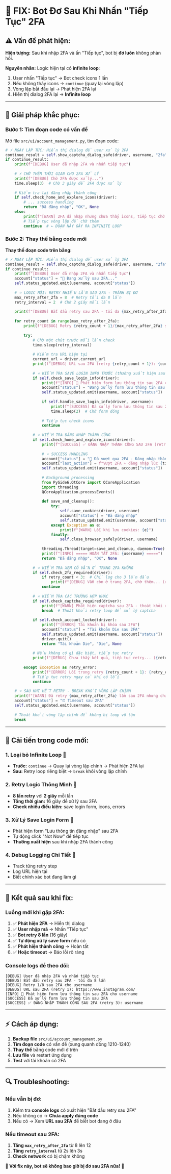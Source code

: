 # 🚨 FIX: Bot Đơ Sau Khi Nhấn "Tiếp Tục" 2FA

## ⚠️ **Vấn đề phát hiện:**

**Hiện tượng:** Sau khi nhập 2FA và ấn "Tiếp tục", bot bị **đơ luôn** không phản hồi.

**Nguyên nhân:** Logic hiện tại có **infinite loop**:
1. User nhấn "Tiếp tục" → Bot check icons 1 lần
2. Nếu không thấy icons → `continue` (quay lại vòng lặp)  
3. Vòng lặp bắt đầu lại → Phát hiện 2FA lại
4. Hiển thị dialog 2FA lại → **Infinite loop**

---

## 🔧 **Giải pháp khắc phục:**

### **Bước 1: Tìm đoạn code có vấn đề**

Mở file `src/ui/account_management.py`, tìm đoạn code:

```python
# ⚡ NGAY LẬP TỨC: Hiển thị dialog để user xử lý 2FA
continue_result = self.show_captcha_dialog_safe(driver, username, "2fa")
if continue_result:
    print(f"[DEBUG] User đã nhập 2FA và nhấn tiếp tục")
    
    # ⚡ CHỜ THÊM THỜI GIAN CHO 2FA XỬ LÝ
    print(f"[DEBUG] Chờ 2FA được xử lý...")
    time.sleep(3)  # Chờ 3 giây để 2FA được xử lý
    
    # Kiểm tra lại đăng nhập thành công
    if self.check_home_and_explore_icons(driver):
        # ... success handling
        return "Đã đăng nhập", "OK", None
    else:
        print(f"[WARN] 2FA đã nhập nhưng chưa thấy icons, tiếp tục chờ...")
        # Tiếp tục vòng lặp để chờ thêm
        continue  # ← ĐOẠN NÀY GÂY RA INFINITE LOOP
```

### **Bước 2: Thay thế bằng code mới**

**Thay thế đoạn code trên bằng:**

```python
# ⚡ NGAY LẬP TỨC: Hiển thị dialog để user xử lý 2FA
continue_result = self.show_captcha_dialog_safe(driver, username, "2fa")
if continue_result:
    print(f"[DEBUG] User đã nhập 2FA và nhấn tiếp tục")
    account["status"] = "🔄 Đang xử lý sau 2FA..."
    self.status_updated.emit(username, account["status"])
    
    # ⭐ LOGIC MỚI: RETRY NHIỀU LẦN SAU 2FA - TRÁNH BỊ ĐƠ
    max_retry_after_2fa = 8  # Retry tối đa 8 lần
    retry_interval = 2  # Chờ 2 giây mỗi lần
    
    print(f"[DEBUG] Bắt đầu retry sau 2FA - tối đa {max_retry_after_2fa} lần")
    
    for retry_count in range(max_retry_after_2fa):
        print(f"[DEBUG] Retry {retry_count + 1}/{max_retry_after_2fa} sau 2FA cho {username}")
        
        try:
            # Chờ một chút trước mỗi lần check
            time.sleep(retry_interval)
            
            # Kiểm tra URL hiện tại
            current_url = driver.current_url
            print(f"[DEBUG] URL sau 2FA (retry {retry_count + 1}): {current_url}")
            
            # ⭐ KIỂM TRA SAVE LOGIN INFO TRƯỚC (thường xuất hiện sau 2FA)
            if self.check_save_login_info(driver):
                print(f"[INFO] 💾 Phát hiện form lưu thông tin sau 2FA cho {username}")
                account["status"] = "Đang xử lý form lưu thông tin sau 2FA"
                self.status_updated.emit(username, account["status"])
                
                if self.handle_save_login_info(driver, username):
                    print(f"[SUCCESS] Đã xử lý form lưu thông tin sau 2FA")
                    time.sleep(2)  # Chờ form đóng
                
                # Tiếp tục check icons
                continue
            
            # ⭐ KIỂM TRA ĐĂNG NHẬP THÀNH CÔNG
            if self.check_home_and_explore_icons(driver):
                print(f"[SUCCESS] ✅ ĐĂNG NHẬP THÀNH CÔNG SAU 2FA (retry {retry_count + 1}): {username}")
                
                # ⭐ SUCCESS HANDLING
                account["status"] = "🎉 Đã vượt qua 2FA - Đăng nhập thành công!"
                account["last_action"] = f"Vượt 2FA + đăng nhập lúc {time.strftime('%H:%M:%S')}"
                self.status_updated.emit(username, account["status"])
                
                # Background processing
                from PySide6.QtCore import QCoreApplication
                import threading
                QCoreApplication.processEvents()
                
                def save_and_cleanup():
                    try:
                        self.save_cookies(driver, username)
                        account["status"] = "Đã đăng nhập"
                        self.status_updated.emit(username, account["status"])
                    except Exception as e:
                        print(f"[WARN] Lỗi khi lưu cookies: {e}")
                    finally:
                        self.close_browser_safely(driver, username)
                
                threading.Thread(target=save_and_cleanup, daemon=True).start()
                print(f"[INFO] ===== HOÀN TẤT 2FA: {username} =====")
                return "Đã đăng nhập", "OK", None
            
            # ⭐ KIỂM TRA XEM CÓ VẪN Ở TRANG 2FA KHÔNG
            if self.check_2fa_required(driver):
                if retry_count < 3:  # Chỉ log cho 3 lần đầu
                    print(f"[DEBUG] Vẫn còn ở trang 2FA, chờ thêm... (retry {retry_count + 1})")
                continue
            
            # ⭐ KIỂM TRA CÁC TRƯỜNG HỢP KHÁC
            if self.check_captcha_required(driver):
                print(f"[WARN] Phát hiện captcha sau 2FA - thoát khỏi retry loop")
                break  # Thoát khỏi retry loop để xử lý captcha
            
            if self.check_account_locked(driver):
                print(f"[ERROR] Tài khoản bị khóa sau 2FA")
                account["status"] = "Tài khoản Die sau 2FA"
                self.status_updated.emit(username, account["status"])
                driver.quit()
                return "Tài khoản Die", "Die", None
            
            # Nếu không có gì đặc biệt, tiếp tục retry
            print(f"[DEBUG] Chưa thấy kết quả, tiếp tục retry... ({retry_count + 1}/{max_retry_after_2fa})")
            
        except Exception as retry_error:
            print(f"[ERROR] Lỗi trong retry {retry_count + 1}: {retry_error}")
            # Tiếp tục retry ngay cả khi có lỗi
            continue
    
    # ⭐ SAU KHI HẾT RETRY - BREAK KHỎI VÒNG LẶP CHÍNH
    print(f"[WARN] Đã retry {max_retry_after_2fa} lần sau 2FA nhưng chưa thành công")
    account["status"] = "⏰ Timeout sau 2FA"
    self.status_updated.emit(username, account["status"])
    
    # Thoát khỏi vòng lặp chính để không bị loop vô tận
    break
```

---

## 🎯 **Cải tiến trong code mới:**

### 1. **Loại bỏ Infinite Loop** 🔄
- **Trước:** `continue` → Quay lại vòng lặp chính → Phát hiện 2FA lại
- **Sau:** Retry loop riêng biệt → `break` khỏi vòng lặp chính

### 2. **Retry Logic Thông Minh** 🧠
- **8 lần retry** với **2 giây** mỗi lần
- **Tổng thời gian:** 16 giây để xử lý sau 2FA
- **Check nhiều điều kiện:** save login form, icons, errors

### 3. **Xử Lý Save Login Form** 💾
- Phát hiện form "Lưu thông tin đăng nhập" sau 2FA
- Tự động click "Not Now" để tiếp tục
- **Thường xuất hiện** sau khi nhập 2FA thành công

### 4. **Debug Logging Chi Tiết** 📝
- Track từng retry step
- Log URL hiện tại
- Biết chính xác bot đang làm gì

---

## 🚀 **Kết quả sau khi fix:**

### **Luồng mới khi gặp 2FA:**
1. ✅ **Phát hiện 2FA** → Hiển thị dialog
2. ✅ **User nhập mã** → Nhấn "Tiếp tục"  
3. ✅ **Bot retry 8 lần** (16 giây)
4. ✅ **Tự động xử lý save form** nếu có
5. ✅ **Phát hiện thành công** → Hoàn tất
6. ✅ **Hoặc timeout** → Báo lỗi rõ ràng

### **Console logs để theo dõi:**
```
[DEBUG] User đã nhập 2FA và nhấn tiếp tục
[DEBUG] Bắt đầu retry sau 2FA - tối đa 8 lần
[DEBUG] Retry 1/8 sau 2FA cho username
[DEBUG] URL sau 2FA (retry 1): https://www.instagram.com/
[INFO] 💾 Phát hiện form lưu thông tin sau 2FA cho username
[SUCCESS] Đã xử lý form lưu thông tin sau 2FA
[SUCCESS] ✅ ĐĂNG NHẬP THÀNH CÔNG SAU 2FA (retry 3): username
```

---

## ⚡ **Cách áp dụng:**

1. **Backup file** `src/ui/account_management.py`
2. **Tìm đoạn code** có vấn đề (xung quanh dòng 1210-1240)
3. **Thay thế** bằng code mới ở trên
4. **Lưu file** và restart ứng dụng
5. **Test** với tài khoản có 2FA

---

## 🔍 **Troubleshooting:**

### **Nếu vẫn bị đơ:**
1. Kiểm tra **console logs** có xuất hiện "Bắt đầu retry sau 2FA"
2. Nếu không có → **Chưa apply đúng code**
3. Nếu có → Xem **URL sau 2FA** để biết bot đang ở đâu

### **Nếu timeout sau 2FA:**
1. **Tăng `max_retry_after_2fa`** từ 8 lên 12
2. **Tăng `retry_interval`** từ 2s lên 3s
3. **Check network** có bị chậm không

**🎯 Với fix này, bot sẽ không bao giờ bị đơ sau 2FA nữa!** 🚀 